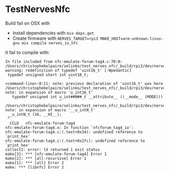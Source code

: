 # TestNervesNfc

Build fail on OSX with
  * Install dependencies with `mix deps.get`
  * Create firmware with `NERVES_TARGET=rpi3 MAKE_HOST=arm-unknown-linux-gnu mix compile nerves_io_nfc`

It fail to compile with:

```
In file included from nfc-emulate-forum-tag4.c:70:0:
/Users/christophebelpaire/selinko/test_nerves_nfc/_build/rpi3/dev/nerves/system/staging/usr/include/stdint.h:49:28: warning: redefinition of typedef 'uint16_t' [-Wpedantic]
 typedef unsigned short int uint16_t;
                            ^
<command-line>:0:11: note: previous declaration of 'uint16_t' was here
/Users/christophebelpaire/selinko/test_nerves_nfc/_build/rpi3/dev/nerves/system/staging/usr/include/sys/types.h:190:24: note: in expansion of macro 'u_int16_t'
   typedef unsigned int u_int##N##_t __attribute__ ((__mode__ (MODE)))
                        ^
/Users/christophebelpaire/selinko/test_nerves_nfc/_build/rpi3/dev/nerves/system/staging/usr/include/sys/types.h:201:1: note: in expansion of macro '__u_intN_t'
 __u_intN_t (16, __HI__);
 ^
  CCLD   nfc-emulate-forum-tag4
nfc-emulate-forum-tag4.o: In function `nfcforum_tag4_io':
nfc-emulate-forum-tag4.c:(.text+0x34): undefined reference to `print_hex'
nfc-emulate-forum-tag4.c:(.text+0x2fc): undefined reference to `print_hex'
collect2: error: ld returned 1 exit status
make[3]: *** [nfc-emulate-forum-tag4] Error 1
make[2]: *** [all-recursive] Error 1
make[1]: *** [all] Error 2
make: *** [libnfc] Error 2
```
